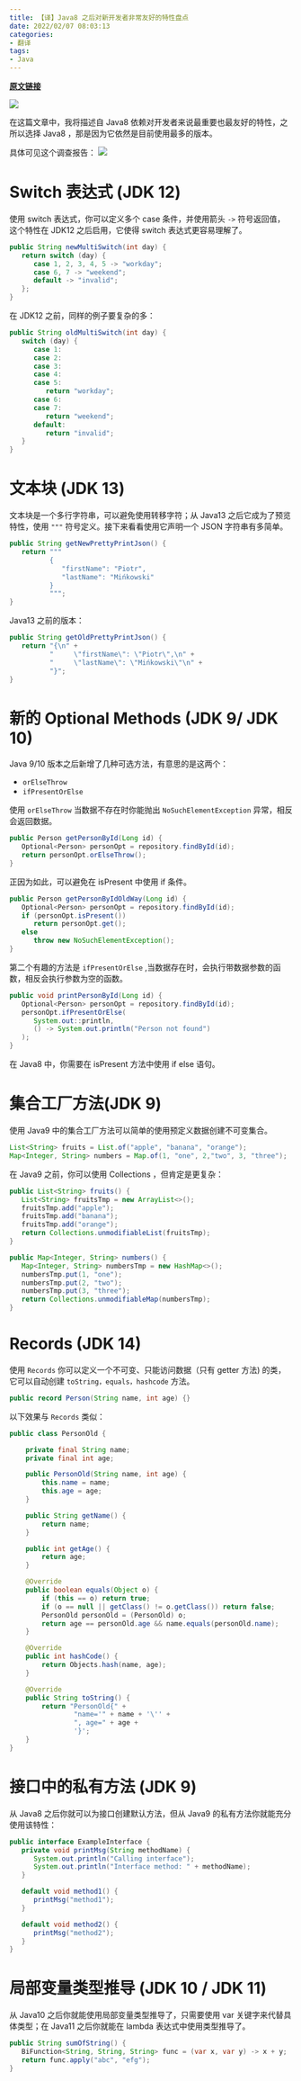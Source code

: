 ```yaml
---
title: 【译】Java8 之后对新开发者非常友好的特性盘点
date: 2022/02/07 08:03:13       
categories: 
- 翻译
tags: 
- Java
---
```



**[原文链接](https://piotrminkowski.com/2021/02/01/new-developer-friendly-features-after-java-8/)**


![](https://tva1.sinaimg.cn/large/008i3skNly1gz3vzlzrs6j30qo0f0dhz.jpg)


在这篇文章中，我将描述自 Java8 依赖对开发者来说最重要也最友好的特性，之所以选择 Java8 ，那是因为它依然是目前使用最多的版本。

具体可见这个调查报告：
![](https://tva1.sinaimg.cn/large/008i3skNly1gz3w509h16j30sg0ao74v.jpg)
<!--more-->


# Switch 表达式 (JDK 12)

使用 switch 表达式，你可以定义多个 case 条件，并使用箭头 `->` 符号返回值，这个特性在 JDK12 之后启用，它使得 switch 表达式更容易理解了。

```java
public String newMultiSwitch(int day) {
   return switch (day) {
      case 1, 2, 3, 4, 5 -> "workday";
      case 6, 7 -> "weekend";
      default -> "invalid";
   };
}
```
在 JDK12 之前，同样的例子要复杂的多：

```java
public String oldMultiSwitch(int day) {
   switch (day) {
      case 1:
      case 2:
      case 3:
      case 4:
      case 5:
         return "workday";
      case 6:
      case 7:
         return "weekend";
      default:
         return "invalid";
   }
}
```

# 文本块 (JDK 13)

文本块是一个多行字符串，可以避免使用转移字符；从 Java13 之后它成为了预览特性，使用 `"""` 符号定义。接下来看看使用它声明一个 JSON 字符串有多简单。

```java
public String getNewPrettyPrintJson() {
   return """
          {
             "firstName": "Piotr",
             "lastName": "Mińkowski"
          }
          """;
}
```

Java13 之前的版本：


```java
public String getOldPrettyPrintJson() {
   return "{\n" +
          "     \"firstName\": \"Piotr\",\n" +
          "     \"lastName\": \"Mińkowski\"\n" +
          "}";
}
```

# 新的 Optional Methods (JDK 9/ JDK 10)

Java 9/10 版本之后新增了几种可选方法，有意思的是这两个：

- `orElseThrow`
- `ifPresentOrElse`

使用 `orElseThrow` 当数据不存在时你能抛出 `NoSuchElementException` 异常，相反会返回数据。

```java
public Person getPersonById(Long id) {
   Optional<Person> personOpt = repository.findById(id);
   return personOpt.orElseThrow();
}
```

正因为如此，可以避免在 isPresent 中使用 if 条件。

```java
public Person getPersonByIdOldWay(Long id) {
   Optional<Person> personOpt = repository.findById(id);
   if (personOpt.isPresent())
      return personOpt.get();
   else
      throw new NoSuchElementException();
}
```
第二个有趣的方法是 `ifPresentOrElse` ,当数据存在时，会执行带数据参数的函数，相反会执行参数为空的函数。

```java
public void printPersonById(Long id) {
   Optional<Person> personOpt = repository.findById(id);
   personOpt.ifPresentOrElse(
      System.out::println,
      () -> System.out.println("Person not found")
   );
}
```


在 Java8 中，你需要在 isPresent 方法中使用 if else 语句。


# 集合工厂方法(JDK 9)

使用 Java9 中的集合工厂方法可以简单的使用预定义数据创建不可变集合。

```java
List<String> fruits = List.of("apple", "banana", "orange");
Map<Integer, String> numbers = Map.of(1, "one", 2,"two", 3, "three");
```

在 Java9 之前，你可以使用 Collections ，但肯定是更复杂：

```java
public List<String> fruits() {
   List<String> fruitsTmp = new ArrayList<>();
   fruitsTmp.add("apple");
   fruitsTmp.add("banana");
   fruitsTmp.add("orange");
   return Collections.unmodifiableList(fruitsTmp);
}

public Map<Integer, String> numbers() {
   Map<Integer, String> numbersTmp = new HashMap<>();
   numbersTmp.put(1, "one");
   numbersTmp.put(2, "two");
   numbersTmp.put(3, "three");
   return Collections.unmodifiableMap(numbersTmp);
}
```

# Records (JDK 14)
使用 `Records` 你可以定义一个不可变、只能访问数据（只有 getter 方法) 的类，它可以自动创建 `toString，equals，hashcode` 方法。

```java
public record Person(String name, int age) {}
```

以下效果与  `Records`  类似：
```java
public class PersonOld {

    private final String name;
    private final int age;

    public PersonOld(String name, int age) {
        this.name = name;
        this.age = age;
    }

    public String getName() {
        return name;
    }

    public int getAge() {
        return age;
    }

    @Override
    public boolean equals(Object o) {
        if (this == o) return true;
        if (o == null || getClass() != o.getClass()) return false;
        PersonOld personOld = (PersonOld) o;
        return age == personOld.age && name.equals(personOld.name);
    }

    @Override
    public int hashCode() {
        return Objects.hash(name, age);
    }

    @Override
    public String toString() {
        return "PersonOld{" +
                "name='" + name + '\'' +
                ", age=" + age +
                '}';
    }
}
```



# 接口中的私有方法 (JDK 9)
从 Java8 之后你就可以为接口创建默认方法，但从 Java9 的私有方法你就能充分使用该特性：

```java
public interface ExampleInterface {
   private void printMsg(String methodName) {
      System.out.println("Calling interface");
      System.out.println("Interface method: " + methodName);
   }

   default void method1() {
      printMsg("method1");
   }

   default void method2() {
      printMsg("method2");
   }
}
```

# 局部变量类型推导 (JDK 10 / JDK 11)
从 Java10 之后你就能使用局部变量类型推导了，只需要使用 var 关键字来代替具体类型；在 Java11 之后你就能在 lambda 表达式中使用类型推导了。

```java
public String sumOfString() {
   BiFunction<String, String, String> func = (var x, var y) -> x + y;
   return func.apply("abc", "efg");
}
```
